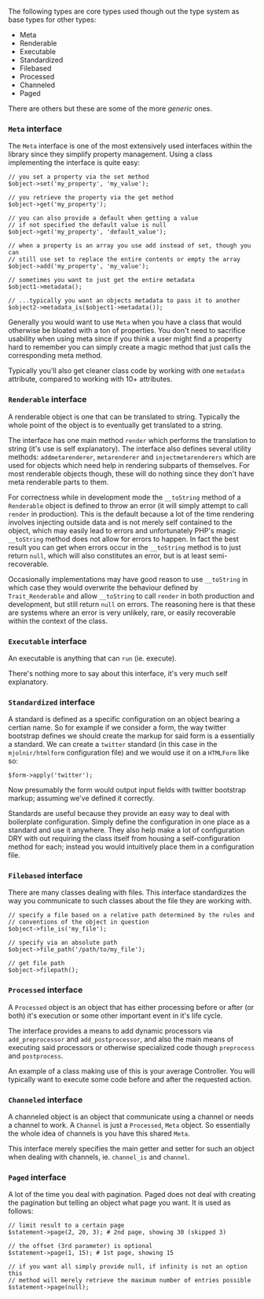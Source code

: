 The following types are core types used though out the type system as base types
for other types:

 * Meta
 * Renderable
 * Executable
 * Standardized
 * Filebased
 * Processed
 * Channeled
 * Paged


There are others but these are some of the more *generic* ones.

### `Meta` interface

The `Meta` interface is one of the most extensively used interfaces within the
library since they simplify property management. Using a class implementing the
interface is quite easy:

    // you set a property via the set method
    $object->set('my_property', 'my_value');

    // you retrieve the property via the get method
    $object->get('my_property');

    // you can also provide a default when getting a value
    // if not specified the default value is null
    $object->get('my_property', 'default_value');

    // when a property is an array you use add instead of set, though you can
    // still use set to replace the entire contents or empty the array
    $object->add('my_property', 'my_value');

    // sometimes you want to just get the entire metadata
    $object1->metadata();

    // ...typically you want an objects metadata to pass it to another
    $object2->metadata_is($object1->metadata());

Generally you would want to use `Meta` when you have a class that would otherwise
be bloated with a ton of properties. You don't need to sacrifice usability when
using meta since if you think a user might find a property hard to remember you
can simply create a magic method that just calls the corresponding meta method.

Typically you'll also get cleaner class code by working with one `metadata`
attribute, compared to working with 10+ attributes.

### `Renderable` interface

A renderable object is one that can be translated to string. Typically the whole
point of the object is to eventually get translated to a string.

The interface has one main method `render` which performs the translation to
string (it's use is self explanatory). The interface also defines several
utility methods: `addmetarenderer`, `metarenderer` and `injectmetarenderers`
which are used for objects which need help in rendering subparts of themselves.
For most renderable objects though, these will do nothing since they don't have
meta renderable parts to them.

For correctness while in development mode the `__toString` method of a
`Renderable` object is defined to throw an error (it will simply attempt to call
`render` in production). This is the default because a lot of the time rendering
involves injecting outside data and is not merely self contained to the object,
which may easily lead to errors and unfortunately PHP's magic `__toString`
method does not allow for errors to happen. In fact the best result you can get
when errors occur in the `__toString` method is to just return `null`, which
will also constitutes an error, but is at least semi-recoverable.

Occasionally implementations may have good reason to use `__toString` in which
case they would overwrite the behaviour defined by `Trait_Renderable` and allow
`__toString` to call `render` in both production and development, but still
return `null` on errors. The reasoning here is that these are systems where an
error is very unlikely, rare, or easily recoverable within the context of the
class.

### `Executable` interface

An executable is anything that can `run` (ie. execute).

There's nothing more to say about this interface, it's very much self
explanatory.

### `Standardized` interface

A standard is defined as a specific configuration on an object bearing a certian
name. So for example if we consider a form, the way twitter bootstrap defines
we should create the markup for said form is a essentially a standard. We can
create a `twitter` standard (in this case in the `mjolnir/htmlform`
configuration file) and we would use it on a `HTMLForm` like so:

    $form->apply('twitter');

Now presumably the form would output input fields with twitter bootstrap
markup; assuming we've defined it correctly.

Standards are useful because they provide an easy way to deal with boilerplate
configuration. Simply define the configuration in one place as a standard and
use it anywhere. They also help make a lot of configuration DRY with out
requiring the class itself from housing a self-configuration method for each;
instead you would intuitively place them in a configuration file.

### `Filebased` interface

There are many classes dealing with files. This interface standardizes the way
you communicate to such classes about the file they are working with.

	// specify a file based on a relative path determined by the rules and
	// conventions of the object in question
	$object->file_is('my_file');

	// specify via an absolute path
	$object->file_path('/path/to/my_file');

	// get file path
	$object->filepath();

### `Processed` interface

A `Processed` object is an object that has either processing before or after
(or both) it's execution or some other important event in it's life cycle.

The interface provides a means to add dynamic processors via `add_preprocessor`
and `add_postprocessor`, and also the main means of executing said processors
or otherwise specialized code though `preprocess` and `postprocess`.

An example of a class making use of this is your average Controller. You will
typically want to execute some code before and after the requested action.

### `Channeled` interface

A channeled object is an object that communicate using a channel or needs a
channel to work. A `Channel` is just a `Processed`, `Meta` object. So
essentially the whole idea of channels is you have this shared `Meta`.

This interface merely specifies the main getter and setter for such an object
when dealing with channels, ie. `channel_is` and `channel`.

### `Paged` interface

A lot of the time you deal with pagination. Paged does not deal with creating
the pagination but telling an object what page you want. It is used as follows:

	// limit result to a certain page
	$statement->page(2, 20, 3); # 2nd page, showing 30 (skipped 3)

	// the offset (3rd parameter) is optional
	$statement->page(1, 15); # 1st page, showing 15

	// if you want all simply provide null, if infinity is not an option this
	// method will merely retrieve the maximum number of entries possible
	$statement->page(null);
